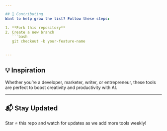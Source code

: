 ```yaml
---

## 🙌 Contributing
Want to help grow the list? Follow these steps:

1. **Fork this repository**
2. Create a new branch
   ```bash
   git checkout -b your-feature-name
   

---
```


## 💡 Inspiration
Whether you’re a developer, marketer, writer, or entrepreneur, these tools are perfect to boost creativity and productivity with AI.

---

## 📬 Stay Updated
Star ⭐ this repo and watch for updates as we add more tools weekly!
